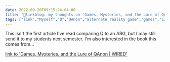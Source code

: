 ```yaml
---
date: 2022-09-20T09:15:24-04:00
title: "🔗linkblog: my thoughts on 'Games, Mysteries, and the Lure of QAnon | WIRED'"
tags: ["link","Myself","Q","QAnon","alternate reality game","games","LIS 618"]
---
```

This isn't the first article I've read comparing Q to an ARG, but I may still send it to my students next semester. I'm also interested in the book this comes from...
 

[link to 'Games, Mysteries, and the Lure of QAnon | WIRED'](https://www.wired.com/story/qanon-games-alternate-reality-conspiracy-theories/)
